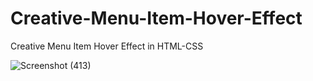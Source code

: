 # Creative-Menu-Item-Hover-Effect
Creative Menu Item Hover Effect in HTML-CSS


![Screenshot (413)](https://user-images.githubusercontent.com/78216965/170434454-e8b90ead-ba42-4947-8783-d14a68f63ebe.png)
